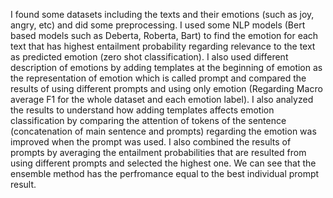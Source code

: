 I found some datasets including the texts and their emotions (such as joy, angry, etc) and did some preprocessing. I used some NLP models (Bert based models such as Deberta, Roberta, Bart) to find the emotion for each text that has highest entailment probability regarding relevance to the text as predicted emotion (zero shot classification). I also used different description of emotions by adding templates at the beginning of emotion as the representation of emotion which is called prompt and compared the results of using different prompts and using only emotion (Regarding Macro average F1 for the whole dataset and each emotion label). I also analyzed the results to understand how adding templates affects emotion classification by comparing the attention of tokens of the sentence (concatenation of main sentence and prompts) regarding the emotion was improved when the prompt was used.  I also combined the results of prompts by averaging the entailment probabilities that are resulted from using different prompts and selected the highest one. We can see that the ensemble method has the perfromance equal to the best individual prompt result.
